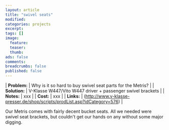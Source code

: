 ```yaml
---
layout: article
title: "swivel seats"
modified:
categories: projects
excerpt:
tags: []
image:
  feature:
  teaser:
  thumb:
ads: false
comments:
breadcrumbs: false
published: false
---
```


| **Problem:** | Why is it so hard to buy swivel seat parts for the Metris? |
| **Solution:** | V-Klasse W447/Vito W447 driver + passenger swivel brackets |
| **Notes:** | xxx |
| **Cost:** | xxx |
| **Links:** | (http://www.v-klasse-presser.de/shop/scripts/prodList.asp?idCategory=576) |

Our Metris comes with fairly decent bucket seats. All we needed were swivel seat brackets, but couldn't get our hands on any without some major digging.
